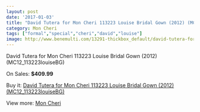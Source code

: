 ```yaml
---
layout: post
date: '2017-01-03'
title: "David Tutera for Mon Cheri 113223 Louise Bridal Gown (2012) (MC12_113223louiseBG)"
category: Mon Cheri
tags: ["formal","special","cheri","david","louise"]
image: http://www.benemulti.com/13291-thickbox_default/david-tutera-for-mon-cheri-113223-louise-bridal-gown-2012-mc12113223louisebg.jpg
---
```

David Tutera for Mon Cheri 113223 Louise Bridal Gown (2012) (MC12_113223louiseBG)

On Sales: **$409.99**
<a href="https://www.benemulti.com/en/mon-cheri/5015-david-tutera-for-mon-cheri-113223-louise-bridal-gown-2012-mc12113223louisebg.html"><amp-img layout="responsive" width="600" height="600" src="//www.benemulti.com/13291-thickbox_default/david-tutera-for-mon-cheri-113223-louise-bridal-gown-2012-mc12113223louisebg.jpg" alt="David Tutera for Mon Cheri 113223 Louise Bridal Gown (2012) (MC12_113223louiseBG) 0" /></a>
<a href="https://www.benemulti.com/en/mon-cheri/5015-david-tutera-for-mon-cheri-113223-louise-bridal-gown-2012-mc12113223louisebg.html"><amp-img layout="responsive" width="600" height="600" src="//www.benemulti.com/13292-thickbox_default/david-tutera-for-mon-cheri-113223-louise-bridal-gown-2012-mc12113223louisebg.jpg" alt="David Tutera for Mon Cheri 113223 Louise Bridal Gown (2012) (MC12_113223louiseBG) 1" /></a>

Buy it: [David Tutera for Mon Cheri 113223 Louise Bridal Gown (2012) (MC12_113223louiseBG)](https://www.benemulti.com/en/mon-cheri/5015-david-tutera-for-mon-cheri-113223-louise-bridal-gown-2012-mc12113223louisebg.html "David Tutera for Mon Cheri 113223 Louise Bridal Gown (2012) (MC12_113223louiseBG)")

View more: [Mon Cheri](https://www.benemulti.com/en/46-mon-cheri "Mon Cheri")